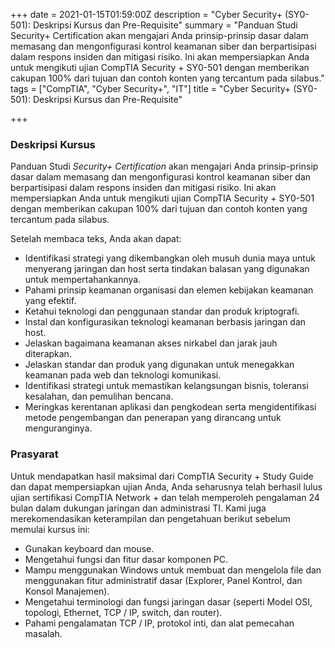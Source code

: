 +++
date = 2021-01-15T01:59:00Z
description = "Cyber Security+ (SY0-501): Deskripsi Kursus dan Pre-Requisite"
summary = "Panduan Studi Security+ Certification akan mengajari Anda prinsip-prinsip dasar dalam memasang dan mengonfigurasi kontrol keamanan siber dan berpartisipasi dalam respons insiden dan mitigasi risiko. Ini akan mempersiapkan Anda untuk mengikuti ujian CompTIA Security + SY0-501 dengan memberikan cakupan 100% dari tujuan dan contoh konten yang tercantum pada silabus."
tags = ["CompTIA", "Cyber Security+", "IT"]
title = "Cyber Security+ (SY0-501): Deskripsi Kursus dan Pre-Requisite"

+++
### Deskripsi Kursus

Panduan Studi _Security+ Certification_ akan mengajari Anda prinsip-prinsip dasar dalam memasang dan mengonfigurasi kontrol keamanan siber dan berpartisipasi dalam respons insiden dan mitigasi risiko. Ini akan mempersiapkan Anda untuk mengikuti ujian CompTIA Security + SY0-501 dengan memberikan cakupan 100% dari tujuan dan contoh konten yang tercantum pada silabus.

Setelah membaca teks, Anda akan dapat:

* Identifikasi strategi yang dikembangkan oleh musuh dunia maya untuk menyerang jaringan dan host serta tindakan balasan yang digunakan untuk mempertahankannya.
* Pahami prinsip keamanan organisasi dan elemen kebijakan keamanan yang efektif.
* Ketahui teknologi dan penggunaan standar dan produk kriptografi.
* Instal dan konfigurasikan teknologi keamanan berbasis jaringan dan host.
* Jelaskan bagaimana keamanan akses nirkabel dan jarak jauh diterapkan.
* Jelaskan standar dan produk yang digunakan untuk menegakkan keamanan pada web dan teknologi komunikasi.
* Identifikasi strategi untuk memastikan kelangsungan bisnis, toleransi kesalahan, dan pemulihan bencana.
* Meringkas kerentanan aplikasi dan pengkodean serta mengidentifikasi metode pengembangan dan penerapan yang dirancang untuk menguranginya.

### Prasyarat

Untuk mendapatkan hasil maksimal dari CompTIA Security + Study Guide dan dapat mempersiapkan ujian Anda, Anda seharusnya telah berhasil lulus ujian sertifikasi CompTIA Network + dan telah memperoleh pengalaman 24 bulan dalam dukungan jaringan dan administrasi TI. Kami juga merekomendasikan keterampilan dan pengetahuan berikut sebelum memulai kursus ini:

* Gunakan keyboard dan mouse.
* Mengetahui fungsi dan fitur dasar komponen PC.
* Mampu menggunakan Windows untuk membuat dan mengelola file dan menggunakan fitur administratif dasar (Explorer, Panel Kontrol, dan Konsol Manajemen).
* Mengetahui terminologi dan fungsi jaringan dasar (seperti Model OSI, topologi, Ethernet, TCP / IP, switch, dan router).
* Pahami pengalamatan TCP / IP, protokol inti, dan alat pemecahan masalah.